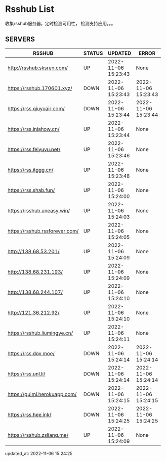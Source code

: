 # Rsshub List

收集rsshub服务器，定时检测可用性， 检测支持应用。。。


## SERVERS

|  RSSHUB   | STATUS  | UPDATED  | ERROR  | TWITTER |  
|  ----  | ----  | ----  | ----  | ---- |  
| http://rsshub.sksren.com/ | UP | 2022-11-06 15:23:43 | None |OK|  
| https://rsshub.170601.xyz/ | DOWN | 2022-11-06 15:23:43 | 2022-11-06 15:23:43 |  
| https://rss.qiuyuair.com/ | DOWN | 2022-11-06 15:23:44 | 2022-11-06 15:23:44 |  
| https://rss.injahow.cn/ | UP | 2022-11-06 15:23:44 | None ||  
| https://rss.feiyuyu.net/ | UP | 2022-11-06 15:23:46 | None |OK|  
| https://rss.itggg.cn/ | UP | 2022-11-06 15:23:48 | None ||  
| https://rss.shab.fun/ | UP | 2022-11-06 15:24:00 | None |OK|  
| https://rsshub.uneasy.win/ | UP | 2022-11-06 15:24:03 | None |OK|  
| https://rsshub.rssforever.com/ | UP | 2022-11-06 15:24:05 | None |OK|  
| http://138.68.53.201/ | UP | 2022-11-06 15:24:09 | None ||  
| http://138.68.231.193/ | UP | 2022-11-06 15:24:09 | None ||  
| http://138.68.244.107/ | UP | 2022-11-06 15:24:10 | None ||  
| http://121.36.212.92/ | UP | 2022-11-06 15:24:10 | None ||  
| https://rsshub.liumingye.cn/ | UP | 2022-11-06 15:24:11 | None |OK|  
| https://rss.dov.moe/ | DOWN | 2022-11-06 15:24:14 | 2022-11-06 15:24:14 |  
| https://rss.unl.li/ | DOWN | 2022-11-06 15:24:14 | 2022-11-06 15:24:14 |  
| https://guimi.herokuapp.com/ | DOWN | 2022-11-06 15:24:15 | 2022-11-06 15:24:15 |  
| https://rss.hee.ink/ | DOWN | 2022-11-06 15:24:25 | 2022-11-06 15:24:25 |  
| https://rsshub.zsliang.me/ | UP | 2022-11-06 15:24:09 | None |OK|  
  

updated_at: 2022-11-06 15:24:25  
